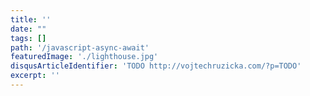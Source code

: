 ```yaml
---
title: ''
date: ""
tags: []
path: '/javascript-async-await'
featuredImage: './lighthouse.jpg'
disqusArticleIdentifier: 'TODO http://vojtechruzicka.com/?p=TODO'
excerpt: ''
---
```

